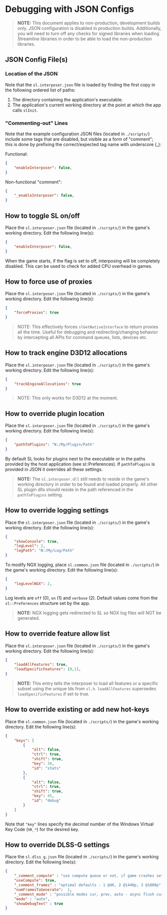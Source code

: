 # Debugging with JSON Configs
> **NOTE:**
> This document applies to non-production, development builds only.  JSON configuration is disabled in production builds.
> Additionally, you will need to turn off any checks for signed libraries when loading Streamline libraries in order to be able to load the non-production libraries.

## JSON Config File(s)

### Location of the JSON

Note that the `sl.interposer.json` file is loaded by finding the first copy in the following ordered list of paths:
1. The directory containing the application's executable.
2. The application's current working directory at the point at which the app calls `slInit`.

### "Commenting-out" Lines
Note that the example configuration JSON files (located in `./scripts/`) include some tags that are disabled, but visible as a form of "comment"; this is done by prefixing the correct/expected tag name with underscore (_):

Functional:
```json
{
	"enableInterposer": false,	
}
```

Non-functional "comment":
```json
{
	"_enableInterposer": false,	
}
```

## How to toggle SL on/off

Place the `sl.interposer.json` file (located in `./scripts/`) in the game's working directory. Edit the following line(s):

```json
{
	"enableInterposer": false,	
}
```

When the game starts, if the flag is set to off, interposing will be completely disabled. This can be used to check for added CPU overhead in games.

## How to force use of proxies

Place the `sl.interposer.json` file (located in `./scripts/`) in the game's working directory. Edit the following line(s):

```json
{
	"forceProxies": true
}
```

> NOTE:
> This effectively forces `slGetNativeInterface` to return proxies all the time. Useful for debugging and redirecting/changing behavior by intercepting all APIs for command queues, lists, devices etc.
## How to track engine D3D12 allocations

Place the `sl.interposer.json` file (located in `./scripts/`) in the game's working directory. Edit the following line(s):

```json
{
	"trackEngineAllocations": true
}
```
> NOTE:
> This only works for D3D12 at the moment.
## How to override plugin location

Place the `sl.interposer.json` file (located in `./scripts/`) in the game's working directory. Edit the following line(s):

```json
{
	"pathToPlugins": "N:/My/Plugin/Path"
}
```

By default SL looks for plugins next to the executable or in the paths provided by the host application (see sl::Preferences). If `pathToPlugins` is provided in JSON it overrides all these settings.
> **NOTE:**
> The `sl.interposer.dll` still needs to reside in the game's working directory in order to be found and loaded properly.  All other SL plugin dlls should reside in the path referenced in the `pathToPlugins` setting.

## How to override logging settings

Place the `sl.interposer.json` file (located in `./scripts/`) in the game's working directory. Edit the following line(s):

```json
{
	"showConsole": true,
	"logLevel": 2,
	"logPath": "N:/My/Log/Path"
}
```

To modify NGX logging, place `sl.common.json` file (located in `./scripts/`) in the game's working directory. Edit the following line(s):

```json
{
	"logLevelNGX": 2,
}
```

Log levels are `off` (0), `on` (1) and `verbose` (2). Default values come from the `sl::Preferences` structure set by the app.

> **NOTE:**
> NGX logging gets redirected to SL so NGX log files will NOT be generated.

## How to override feature allow list

Place the `sl.interposer.json` file (located in `./scripts/`) in the game's working directory. Edit the following line(s):

```json
{
	"loadAllFeatures": true,
	"loadSpecificFeatures": [0,1],
}
```

> **NOTE:**
> This entry tells the interposer to load all features or a specific subset using the unique Ids from `sl.h`. `loadAllFeatures` supersedes `loadSpecificFeatures` if set to true.

## How to override existing or add new hot-keys

Place the `sl.common.json` file (located in `./scripts/`) in the game's working directory. Edit the following line(s):

```json
{
	"keys": [
		{
			"alt": false,
			"ctrl": true,
			"shift": true,
			"key": 36,
			"id": "stats"
		},
		{
			"alt": false,
			"ctrl": true,
			"shift": true,
			"key": 45,
			"id": "debug"
		}
	]
}
```

Note that `"key"` lines specify the *decimal* number of the Windows Virtual Key Code (`VK_*`) for the desired key.

## How to override DLSS-G settings

Place the `sl.dlss_g.json` file (located in `./scripts/`) in the game's working directory. Edit the following line(s):

```json
{
	"_comment_compute" : "use compute queue or not, if game crashes set this back to false since some drivers might be buggy",
	"useCompute": true,
	"_comment_frames" : "optimal defaults - 1 @4K, 2 @1440p, 3 @1080p",
	"numFramesToGenerate":  1,
	"_comment_mode" : "possible modes cur, prev, auto - async flush current or previous frame or decide automatically",
	"mode" : "auto",
	"showDebugText" : true
}
```
